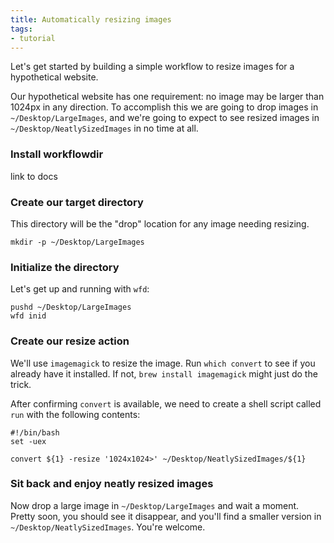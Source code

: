 ```yaml
---
title: Automatically resizing images
tags:
- tutorial
---
```


Let's get started by building a simple workflow to resize images for a
hypothetical website.

Our hypothetical website has one requirement: no image may be larger
than 1024px in any direction. To accomplish this we are going to drop
images in `~/Desktop/LargeImages`, and we're going to expect to see
resized images in `~/Desktop/NeatlySizedImages` in no time at all.

### Install workflowdir

link to docs

### Create our target directory

This directory will be the "drop" location for any image needing resizing.

    mkdir -p ~/Desktop/LargeImages

### Initialize the directory

Let's get up and running with `wfd`:

    pushd ~/Desktop/LargeImages
    wfd inid

### Create our resize action

We'll use `imagemagick` to resize the image. Run `which convert` to
see if you already have it installed. If not, `brew install
imagemagick` might just do the trick.

After confirming `convert` is available, we need to create a shell
script called `run` with the following contents:

    #!/bin/bash
    set -uex
    
    convert ${1} -resize '1024x1024>' ~/Desktop/NeatlySizedImages/${1}

### Sit back and enjoy neatly resized images

Now drop a large image in `~/Desktop/LargeImages` and wait a moment.
Pretty soon, you should see it disappear, and you'll find a smaller
version in `~/Desktop/NeatlySizedImages`. You're welcome.
